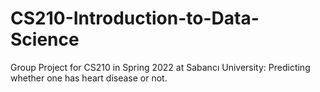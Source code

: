 # CS210-Introduction-to-Data-Science
Group Project for CS210 in Spring 2022 at Sabancı University:  Predicting whether one has heart disease or not.
